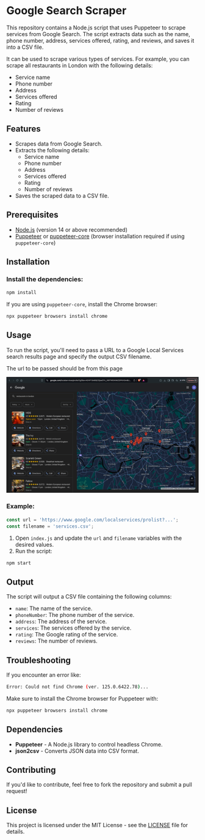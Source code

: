 
# Google Search Scraper

This repository contains a Node.js script that uses Puppeteer to scrape services from Google Search. The script extracts data such as the name, phone number, address, services offered, rating, and reviews, and saves it into a CSV file.

It can be used to scrape various types of services. For example, you can scrape all restaurants in London with the following details:

- Service name
- Phone number
- Address
- Services offered
- Rating
- Number of reviews

## Features

- Scrapes data from Google Search.
- Extracts the following details:
  - Service name
  - Phone number
  - Address
  - Services offered
  - Rating
  - Number of reviews
- Saves the scraped data to a CSV file.

## Prerequisites

- [Node.js](https://nodejs.org/) (version 14 or above recommended)
- [Puppeteer](https://pptr.dev/) or [puppeteer-core](https://github.com/puppeteer/puppeteer#puppeteer-core) (browser installation required if using `puppeteer-core`)

## Installation

### Install the dependencies:

```bash
npm install
```

If you are using `puppeteer-core`, install the Chrome browser:

```bash
npx puppeteer browsers install chrome
```

## Usage

To run the script, you'll need to pass a URL to a Google Local Services search results page and specify the output CSV filename.

The url to be passed should be from this page

![Screenshot](./assets/googleSearch.png)

### Example:

```javascript
const url = 'https://www.google.com/localservices/prolist?...';
const filename = 'services.csv';
```

1. Open `index.js` and update the `url` and `filename` variables with the desired values.
2. Run the script:

```bash
npm start
```

## Output

The script will output a CSV file containing the following columns:

- `name`: The name of the service.
- `phoneNumber`: The phone number of the service.
- `address`: The address of the service.
- `services`: The services offered by the service.
- `rating`: The Google rating of the service.
- `reviews`: The number of reviews.

## Troubleshooting

If you encounter an error like:

```bash
Error: Could not find Chrome (ver. 125.0.6422.78)...
```

Make sure to install the Chrome browser for Puppeteer with:

```bash
npx puppeteer browsers install chrome
```

## Dependencies

- **Puppeteer** - A Node.js library to control headless Chrome.
- **json2csv** - Converts JSON data into CSV format.

## Contributing

If you'd like to contribute, feel free to fork the repository and submit a pull request!

## License

This project is licensed under the MIT License - see the [LICENSE](LICENSE) file for details.